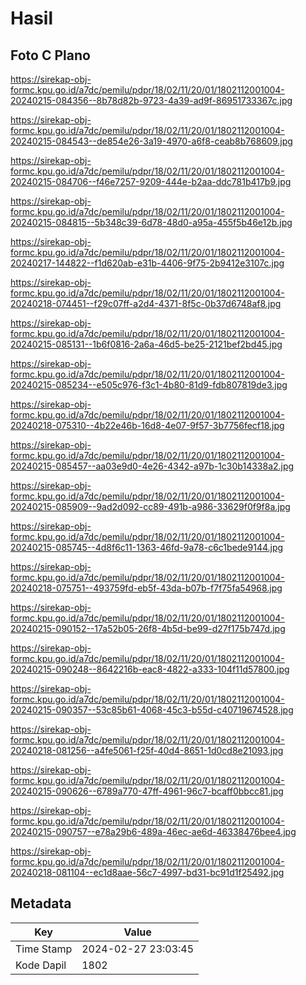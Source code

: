 # Hasil

## Foto C Plano

https://sirekap-obj-formc.kpu.go.id/a7dc/pemilu/pdpr/18/02/11/20/01/1802112001004-20240215-084356--8b78d82b-9723-4a39-ad9f-86951733367c.jpg

https://sirekap-obj-formc.kpu.go.id/a7dc/pemilu/pdpr/18/02/11/20/01/1802112001004-20240215-084543--de854e26-3a19-4970-a6f8-ceab8b768609.jpg

https://sirekap-obj-formc.kpu.go.id/a7dc/pemilu/pdpr/18/02/11/20/01/1802112001004-20240215-084706--f46e7257-9209-444e-b2aa-ddc781b417b9.jpg

https://sirekap-obj-formc.kpu.go.id/a7dc/pemilu/pdpr/18/02/11/20/01/1802112001004-20240215-084815--5b348c39-6d78-48d0-a95a-455f5b46e12b.jpg

https://sirekap-obj-formc.kpu.go.id/a7dc/pemilu/pdpr/18/02/11/20/01/1802112001004-20240217-144822--f1d620ab-e31b-4406-9f75-2b9412e3107c.jpg

https://sirekap-obj-formc.kpu.go.id/a7dc/pemilu/pdpr/18/02/11/20/01/1802112001004-20240218-074451--f29c07ff-a2d4-4371-8f5c-0b37d6748af8.jpg

https://sirekap-obj-formc.kpu.go.id/a7dc/pemilu/pdpr/18/02/11/20/01/1802112001004-20240215-085131--1b6f0816-2a6a-46d5-be25-2121bef2bd45.jpg

https://sirekap-obj-formc.kpu.go.id/a7dc/pemilu/pdpr/18/02/11/20/01/1802112001004-20240215-085234--e505c976-f3c1-4b80-81d9-fdb807819de3.jpg

https://sirekap-obj-formc.kpu.go.id/a7dc/pemilu/pdpr/18/02/11/20/01/1802112001004-20240218-075310--4b22e46b-16d8-4e07-9f57-3b7756fecf18.jpg

https://sirekap-obj-formc.kpu.go.id/a7dc/pemilu/pdpr/18/02/11/20/01/1802112001004-20240215-085457--aa03e9d0-4e26-4342-a97b-1c30b14338a2.jpg

https://sirekap-obj-formc.kpu.go.id/a7dc/pemilu/pdpr/18/02/11/20/01/1802112001004-20240215-085909--9ad2d092-cc89-491b-a986-33629f0f9f8a.jpg

https://sirekap-obj-formc.kpu.go.id/a7dc/pemilu/pdpr/18/02/11/20/01/1802112001004-20240215-085745--4d8f6c11-1363-46fd-9a78-c6c1bede9144.jpg

https://sirekap-obj-formc.kpu.go.id/a7dc/pemilu/pdpr/18/02/11/20/01/1802112001004-20240218-075751--493759fd-eb5f-43da-b07b-f7f75fa54968.jpg

https://sirekap-obj-formc.kpu.go.id/a7dc/pemilu/pdpr/18/02/11/20/01/1802112001004-20240215-090152--17a52b05-26f8-4b5d-be99-d27f175b747d.jpg

https://sirekap-obj-formc.kpu.go.id/a7dc/pemilu/pdpr/18/02/11/20/01/1802112001004-20240215-090248--8642216b-eac8-4822-a333-104f11d57800.jpg

https://sirekap-obj-formc.kpu.go.id/a7dc/pemilu/pdpr/18/02/11/20/01/1802112001004-20240215-090357--53c85b61-4068-45c3-b55d-c40719674528.jpg

https://sirekap-obj-formc.kpu.go.id/a7dc/pemilu/pdpr/18/02/11/20/01/1802112001004-20240218-081256--a4fe5061-f25f-40d4-8651-1d0cd8e21093.jpg

https://sirekap-obj-formc.kpu.go.id/a7dc/pemilu/pdpr/18/02/11/20/01/1802112001004-20240215-090626--6789a770-47ff-4961-96c7-bcaff0bbcc81.jpg

https://sirekap-obj-formc.kpu.go.id/a7dc/pemilu/pdpr/18/02/11/20/01/1802112001004-20240215-090757--e78a29b6-489a-46ec-ae6d-46338476bee4.jpg

https://sirekap-obj-formc.kpu.go.id/a7dc/pemilu/pdpr/18/02/11/20/01/1802112001004-20240218-081104--ec1d8aae-56c7-4997-bd31-bc91d1f25492.jpg


## Metadata

| Key        | Value               |
| ---------- | ------------------- |
| Time Stamp | 2024-02-27 23:03:45 |
| Kode Dapil | 1802                |



